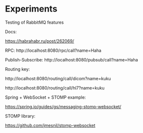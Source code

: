 # Experiments
Testing of RabbitMQ features

Docs:

https://habrahabr.ru/post/262069/

RPC: http://localhost:8080/rpc/call?name=Haha

Publish-Subscribe: http://localhost:8080/pubsub/call?name=Haha

Routing key:

http://localhost:8080/routing/call/dicom?name=kuku

http://localhost:8080/routing/call/hl7?name=kuku

Spring + WebSocket + STOMP example:

https://spring.io/guides/gs/messaging-stomp-websocket/

STOMP library:

https://github.com/jmesnil/stomp-websocket

